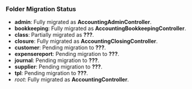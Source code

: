### Folder Migration Status
- **admin**: Fully migrated as **AccountingAdminController**.
- **bookkeeping**: Fully migrated as **AccountingBookkeepingController**.
- **class**: Partially migrated as **???**.
- **closure**: Fully migrated as **AccountingClosingController**.
- **customer**: Pending migration to **???**.
- **expensereport**: Pending migration to **???**.
- **journal**: Pending migration to **???**.
- **supplier**: Pending migration to **???**.
- **tpl**: Pending migration to **???**.
- *root*: Fully migrated as **AccountingController**.